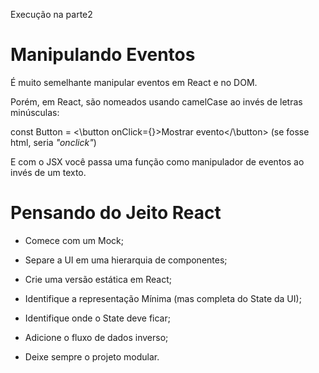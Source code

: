 Execução na parte2

# Manipulando Eventos

É muito semelhante manipular eventos em React e no DOM.

Porém, em React, são nomeados usando camelCase ao invés de letras minúsculas:

const Button = <\button onClick={}>Mostrar evento</\button> (se fosse html, seria *"onclick"*)

E com o JSX você passa uma função como manipulador de eventos ao invés de um texto.

# Pensando do Jeito React

- Comece com um Mock;

- Separe a UI em uma hierarquia de componentes;

- Crie uma versão estática em React;

- Identifique a representação Mínima (mas completa do State da UI);

- Identifique onde o State deve ficar;

- Adicione o fluxo de dados inverso;

- Deixe sempre o projeto modular.